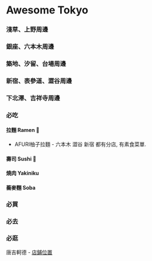 # Awesome Tokyo

### 淺草、上野周邊

### 銀座、六本木周邊

### 築地、汐留、台場周邊

### 新宿、表參道、澀谷周邊

### 下北澤、吉祥寺周邊


### 必吃
#### 拉麵 Ramen :ramen:
 - AFURI柚子拉麵 - 六本木 澀谷 新宿 都有分店, 有素食菜單.

#### 壽司 Sushi :sushi:

#### 燒肉 Yakiniku

#### 蕎麥麵 Soba

### 必買

### 必去

### 必逛
唐吉軻德 - [店鋪位置](http://www.donki-global.com/zhtw/store/shop_list.php?pid=30)
